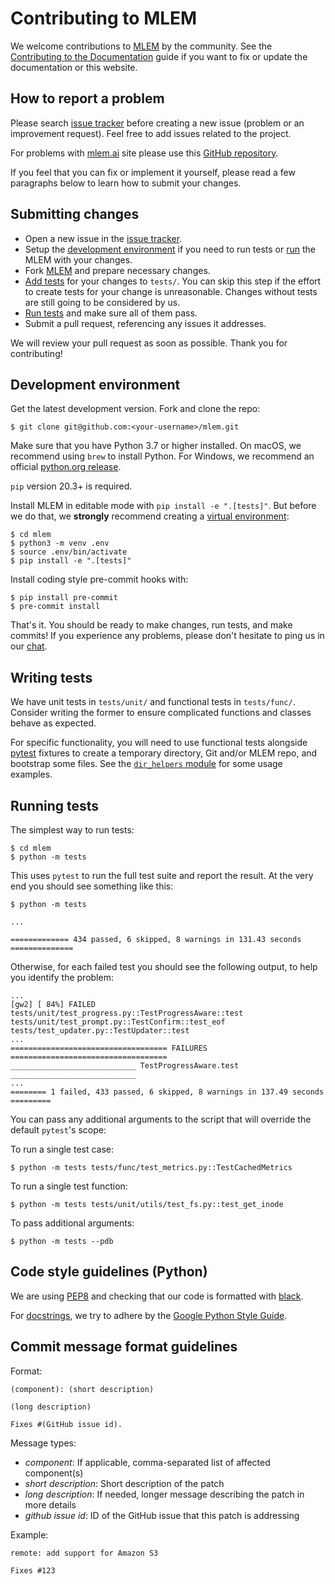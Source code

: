# Contributing to MLEM

We welcome contributions to [MLEM](https://github.com/iterative/mlem) by the
community. See the
[Contributing to the Documentation](/doc/user-guide/contributing/docs) guide if
you want to fix or update the documentation or this website.

## How to report a problem

Please search [issue tracker](https://github.com/iterative/mlem/issues) before
creating a new issue (problem or an improvement request). Feel free to add
issues related to the project.

For problems with [mlem.ai](https://mlem.ai/) site please use this
[GitHub repository](https://github.com/iterative/mlem.ai/).

If you feel that you can fix or implement it yourself, please read a few
paragraphs below to learn how to submit your changes.

## Submitting changes

- Open a new issue in the
  [issue tracker](https://github.com/iterative/mlem/issues).
- Setup the [development environment](#development-environment) if you need to
  run tests or [run](#running-development-version) the MLEM with your changes.
- Fork [MLEM](https://github.com/iterative/mlem.git) and prepare necessary
  changes.
- [Add tests](#writing-tests) for your changes to `tests/`. You can skip this
  step if the effort to create tests for your change is unreasonable. Changes
  without tests are still going to be considered by us.
- [Run tests](#running-tests) and make sure all of them pass.
- Submit a pull request, referencing any issues it addresses.

We will review your pull request as soon as possible. Thank you for
contributing!

## Development environment

Get the latest development version. Fork and clone the repo:

```cli
$ git clone git@github.com:<your-username>/mlem.git
```

Make sure that you have Python 3.7 or higher installed. On macOS, we recommend
using `brew` to install Python. For Windows, we recommend an official
[python.org release](https://www.python.org/downloads/windows/).

<admon type="info">

`pip` version 20.3+ is required.

</admon>

Install MLEM in editable mode with `pip install -e ".[tests]"`. But before we do
that, we **strongly** recommend creating a
[virtual environment](https://python.readthedocs.io/en/stable/library/venv.html):

```cli
$ cd mlem
$ python3 -m venv .env
$ source .env/bin/activate
$ pip install -e ".[tests]"
```

Install coding style pre-commit hooks with:

```cli
$ pip install pre-commit
$ pre-commit install
```

That's it. You should be ready to make changes, run tests, and make commits! If
you experience any problems, please don't hesitate to ping us in our
[chat](/chat).

## Writing tests

We have unit tests in `tests/unit/` and functional tests in `tests/func/`.
Consider writing the former to ensure complicated functions and classes behave
as expected.

For specific functionality, you will need to use functional tests alongside
[pytest](https://docs.pytest.org/en/latest/) fixtures to create a temporary
directory, Git and/or MLEM repo, and bootstrap some files. See the
[`dir_helpers` module](https://github.com/iterative/dvc/blob/master/tests/conftest.py)
for some usage examples.

## Running tests

The simplest way to run tests:

```cli
$ cd mlem
$ python -m tests
```

This uses `pytest` to run the full test suite and report the result. At the very
end you should see something like this:

```cli
$ python -m tests

...

============= 434 passed, 6 skipped, 8 warnings in 131.43 seconds ==============
```

Otherwise, for each failed test you should see the following output, to help you
identify the problem:

```cli
...
[gw2] [ 84%] FAILED tests/unit/test_progress.py::TestProgressAware::test
tests/unit/test_prompt.py::TestConfirm::test_eof
tests/test_updater.py::TestUpdater::test
...
=================================== FAILURES ===================================
____________________________ TestProgressAware.test ____________________________
...
======== 1 failed, 433 passed, 6 skipped, 8 warnings in 137.49 seconds =========
```

You can pass any additional arguments to the script that will override the
default `pytest`'s scope:

To run a single test case:

```cli
$ python -m tests tests/func/test_metrics.py::TestCachedMetrics
```

To run a single test function:

```cli
$ python -m tests tests/unit/utils/test_fs.py::test_get_inode
```

To pass additional arguments:

```cli
$ python -m tests --pdb
```

## Code style guidelines (Python)

We are using [PEP8](https://www.python.org/dev/peps/pep-0008/?) and checking
that our code is formatted with [black](https://github.com/ambv/black).

For [docstrings](https://www.python.org/dev/peps/pep-0257/#what-is-a-docstring),
we try to adhere by the
[Google Python Style Guide](https://github.com/google/styleguide/blob/gh-pages/pyguide.md#38-comments-and-docstrings).

## Commit message format guidelines

Format:

```
(component): (short description)

(long description)

Fixes #(GitHub issue id).
```

Message types:

- _component_: If applicable, comma-separated list of affected component(s)
- _short description_: Short description of the patch
- _long description_: If needed, longer message describing the patch in more
  details
- _github issue id_: ID of the GitHub issue that this patch is addressing

Example:

```
remote: add support for Amazon S3

Fixes #123
```
